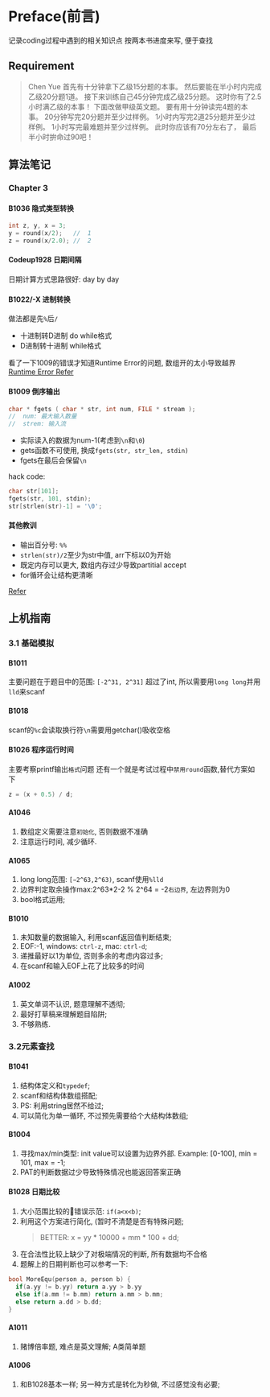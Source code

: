 # Preface(前言)

记录coding过程中遇到的相关知识点
按两本书进度来写, 便于查找

## Requirement

>Chen Yue
首先有十分钟拿下乙级15分题的本事。
然后要能在半小时内完成乙级20分题1道。
接下来训练自己45分钟完成乙级25分题。
这时你有了2.5小时满乙级的本事！
下面改做甲级英文题。
要有用十分钟读完4题的本事。
20分钟写完20分题并至少过样例。
1小时内写完2道25分题并至少过样例。
1小时写完最难题并至少过样例。
此时你应该有70分左右了，
最后半小时拚命过90吧！

## 算法笔记

### Chapter 3

#### B1036 隐式类型转换

```cpp
int z, y, x = 3;
y = round(x/2);   //  1
z = round(x/2.0); //  2
```

#### Codeup1928 日期间隔

日期计算方式思路很好: day by day

#### B1022/-X 进制转换

做法都是先`%`后`/`

* 十进制转D进制 do while格式
* D进制转十进制 while格式

看了一下1009的错误才知道Runtime Error的问题, 数组开的太小导致越界
[Runtime Error Refer](https://blog.csdn.net/user_longling/article/details/22488905)

#### B1009 倒序输出

```c++
char * fgets ( char * str, int num, FILE * stream );
//  num: 最大输入数量
//  strem: 输入流
```

* 实际读入的数据为num-1(考虑到`\n`和`\0`)
* gets函数不可使用, 换成`fgets(str, str_len, stdin)`
* fgets在最后会保留`\n`

hack code:
```c++
char str[101];
fgets(str, 101, stdin);
str[strlen(str)-1] = '\0';
```

#### 其他教训

* 输出百分号: `%%` 
* `strlen(str)/2`至少为str中值, arr下标以0为开始 
* 既定内存可以更大, 数组内存过少导致partitial accept
* for循环会让结构更清晰

[Refer](https://bbs.csdn.net/topics/310214704)

## 上机指南

### 3.1 基础模拟

#### B1011

主要问题在于题目中的范围: `[-2^31, 2^31]`
超过了int, 所以需要用`long long`并用`lld`来scanf

#### B1018

scanf的`%c`会读取换行符`\n`需要用getchar()吸收空格

#### B1026 程序运行时间

主要考察printf输出`格式`问题
还有一个就是考试过程中`禁用round`函数,替代方案如下

```c++
z = (x + 0.5) / d;
```

#### A1046

1. 数组定义需要注意`初始化`, 否则数据不准确
2. 注意运行时间, 减少循环.

#### A1065

1. long long范围: `[−2^63,2^​63​)`, scanf使用`%lld`
2. 边界判定取余操作max:2^63*2-2 % 2^64 = -2`右边界`, 左边界则为0
3. bool格式运用;

#### B1010

1. 未知数量的数据输入, 利用scanf返回值判断结束;
2. EOF:-1, windows: `ctrl-z`, mac: `ctrl-d`;
3. 递推最好以1为单位, 否则多余的考虑内容过多;
4. 在scanf和输入EOF上花了比较多的时间

#### A1002

1. 英文单词不认识, 题意理解不透彻;
2. 最好打草稿来理解题目陷阱;
3. 不够熟练.

### 3.2元素查找

#### B1041

1. 结构体定义和`typedef`;
2. scanf和结构体数组搭配;
3. PS: 利用string居然不给过;
4. 可以简化为单一循环, 不过预先需要给个大结构体数组;

#### B1004

1. 寻找max/min类型: init value可以设置为边界外部.
   Example: [0-100], min = 101, max = -1;
2. PAT的判断数据过少导致特殊情况也能返回答案正确

#### B1028 日期比较

1. 大小范围比较的🙅错误‍示范: `if(a<x<b)`;
2. 利用这个方案进行简化, (暂时不清楚是否有特殊问题;
   >BETTER: x = yy \* 10000 + mm \* 100 + dd;
3. 在合法性比较上缺少了对极端情况的判断, 所有数据均不合格
4. 题解上的日期判断也可以参考一下:

```cpp
bool MoreEqu(person a, person b) {
  if(a.yy != b.yy) return a.yy > b.yy
  else if(a.mm != b.mm) return a.mm > b.mm;
  else return a.dd > b.dd;
}
```

#### A1011

1. 赌博倍率题, 难点是英文理解; A类简单题

#### A1006

1. 和B1028基本一样; 另一种方式是转化为秒做, 不过感觉没有必要;